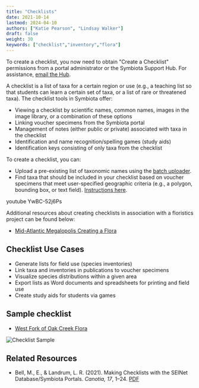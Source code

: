 ```yaml
---
title: "Checklists"
date: 2021-10-14
lastmod: 2024-04-10
authors: ["Katie Pearson", "Lindsay Walker"]
draft: false
weight: 30
keywords: ["checklist","inventory","flora"]
---
```


  To create a checklist, you now need to obtain "Create a Checklist" permissions from a portal administrator or the Symbiota Support Hub. For assistance, [email the Hub](mailto:help@symbiota.org).

A checklist is a list of taxa for a certain region or use (e.g., a teaching list so that students can learn a certain set of taxa, or a list of rare or threatened taxa). The checklist tools in Symbiota offer:
  * Viewing a checklist by scientific names, common names, images in the image library, or a combination of these options
  * Linking voucher specimens from the Symbiota portal
  * Management of notes (either public or private) associated with taxa in the checklist
  * Identification and name recognition/spelling games (study aids)
  * Identification keys consisting of only taxa from the checklist


To create a checklist, you can:
  * Upload a pre-existing list of taxonomic names using the [batch uploader](https://biokic.github.io/symbiota-docs/user/checklist/add/).
  * Find taxa that should be included in your checklist based on voucher specimens that meet user-specified geographic criteria (e.g., a polygon, bounding box, or text field). [Instructions here](https://biokic.github.io/symbiota-docs/user/checklist/from-vouch/).

youtube YwBC-52j6Ps

Additional resources about creating checklists in association with a floristics project can be found below:
* [Mid-Atlantic Megalopolis Creating a Flora](https://www.mamdigitization.org/_files/ugd/6f7156_e81b7b8abc6746b9af680bad1d60911a.pdf)

## Checklist Use Cases
- Generate lists for field use (species inventories)
- Link taxa and inventories in publications to voucher specimens
- Visualize species distributions within a given area 
- Export lists as Word documents and spreadsheets for printing and field use
- Create study aids for students via games

## Sample checklist
- [West Fork of Oak Creek Flora](https://swbiodiversity.org/seinet/checklists/checklist.php?clid=2&pid=1)

![Checklist Sample](/img/checklists_oakcreekexample.png)

## Related Resources
- Bell, M., E., & Landrum, L. R. (2021). Making Checklists with the SEINet Database/Symbiota Portals. _Canotia, 17_, 1–24. [PDF](https://canotia.org/volumes/vol17/1-Checklists.pdf)
